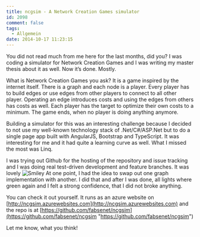 ```yaml
---
title: ncgsim - A Network Creation Games simulator
id: 2098
comment: false
tags:
  - Allgemein
date: 2014-10-17 11:23:15
---
```


You did not read much from me here for the last months, did you? I was coding a simulator for Network Creation Games and I was writing my master thesis about it as well. Now it’s done. Mostly.

What is Network Creation Games you ask? It is a game inspired by the internet itself. There is a graph and each node is a player. Every player has to build edges or use edges from other players to connect to all other player. Operating an edge introduces costs and using the edges from others has costs as well. Each player has the target to optimize their own costs to a minimum. The game ends, when no player is doing anything anymore.

Building a simulator for this was an interesting challenge because I decided to not use my well-known technology stack of .Net/C#/ASP.Net but to do a single page app built with AngularJS, Bootstrap and TypeScript. It was interesting for me and it had quite a learning curve as well. What I missed the most was Linq.

I was trying out Github for the hosting of the repository and issue tracking and I was doing real test-driven development and feature branches. It was lovely ![Smiley](https://az275061.vo.msecnd.net/blogmedia/2014/10/wlEmoticon-smile.png) At one point, I had the idea to swap out one graph implementation with another. I did that and after I was done, all lights where green again and I felt a strong confidence, that I did not broke anything.

You can check it out yourself. It runs as an azure website on [http://ncgsim.azurewebsites.com](http://ncgsim.azurewebsites.com) and the repo is at [https://github.com/fabsenet/ncgsim](https://github.com/fabsenet/ncgsim "https://github.com/fabsenet/ncgsim")

Let me know, what you think!
